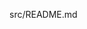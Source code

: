 src/README.md
<!-- Follow-up commit 08/05/2025 16:52:44 -->

<!-- v1.0.3 bump 08/05/2025 18:52:20 -->

